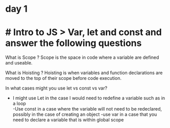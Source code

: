 # day 1

# # Intro to JS > Var, let and const and answer the following questions

What is Scope ?
 Scope is the space in code where a variable are defined and useable.

What is Hoisting ?
Hoisting is when variables and function declarations are moved to the top of their scope before code execution.

In what cases might you use let vs const vs var?
- I might use Let in the case I would need to redefine a variable such as in a loop  
-Use const in a case where the variable will not need to be redeclared, possibly in the case of creating an object
-use var in a case that you need to declare a variable that is within global scope